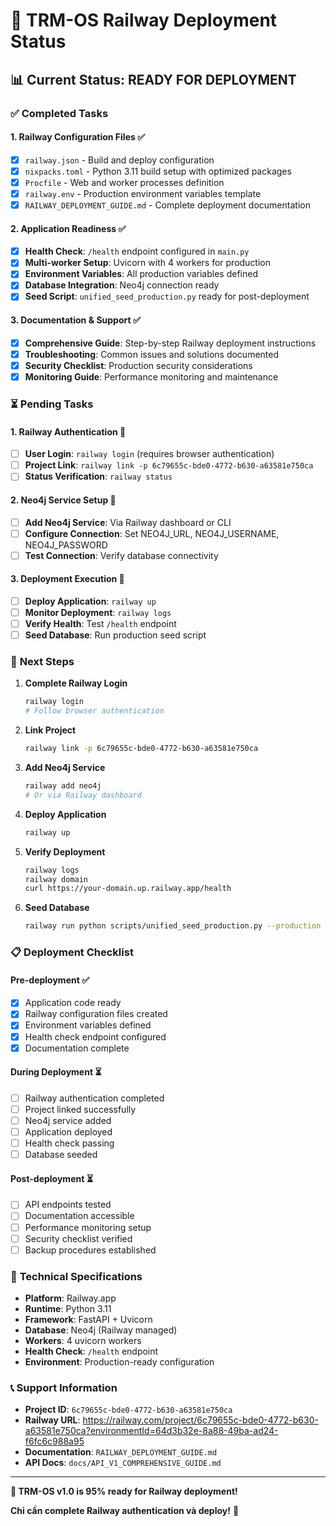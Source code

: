 # 🚀 TRM-OS Railway Deployment Status

## 📊 Current Status: **READY FOR DEPLOYMENT**

### ✅ **Completed Tasks**

#### 1. **Railway Configuration Files** ✅
- [x] `railway.json` - Build and deploy configuration
- [x] `nixpacks.toml` - Python 3.11 build setup with optimized packages
- [x] `Procfile` - Web and worker processes definition
- [x] `railway.env` - Production environment variables template
- [x] `RAILWAY_DEPLOYMENT_GUIDE.md` - Complete deployment documentation

#### 2. **Application Readiness** ✅
- [x] **Health Check**: `/health` endpoint configured in `main.py`
- [x] **Multi-worker Setup**: Uvicorn with 4 workers for production
- [x] **Environment Variables**: All production variables defined
- [x] **Database Integration**: Neo4j connection ready
- [x] **Seed Script**: `unified_seed_production.py` ready for post-deployment

#### 3. **Documentation & Support** ✅
- [x] **Comprehensive Guide**: Step-by-step Railway deployment instructions
- [x] **Troubleshooting**: Common issues and solutions documented
- [x] **Security Checklist**: Production security considerations
- [x] **Monitoring Guide**: Performance monitoring and maintenance

### ⏳ **Pending Tasks**

#### 1. **Railway Authentication** 🔄
- [ ] **User Login**: `railway login` (requires browser authentication)
- [ ] **Project Link**: `railway link -p 6c79655c-bde0-4772-b630-a63581e750ca`
- [ ] **Status Verification**: `railway status`

#### 2. **Neo4j Service Setup** 🔄
- [ ] **Add Neo4j Service**: Via Railway dashboard or CLI
- [ ] **Configure Connection**: Set NEO4J_URL, NEO4J_USERNAME, NEO4J_PASSWORD
- [ ] **Test Connection**: Verify database connectivity

#### 3. **Deployment Execution** 🔄
- [ ] **Deploy Application**: `railway up`
- [ ] **Monitor Deployment**: `railway logs`
- [ ] **Verify Health**: Test `/health` endpoint
- [ ] **Seed Database**: Run production seed script

### 🎯 **Next Steps**

1. **Complete Railway Login**
   ```bash
   railway login
   # Follow browser authentication
   ```

2. **Link Project**
   ```bash
   railway link -p 6c79655c-bde0-4772-b630-a63581e750ca
   ```

3. **Add Neo4j Service**
   ```bash
   railway add neo4j
   # Or via Railway dashboard
   ```

4. **Deploy Application**
   ```bash
   railway up
   ```

5. **Verify Deployment**
   ```bash
   railway logs
   railway domain
   curl https://your-domain.up.railway.app/health
   ```

6. **Seed Database**
   ```bash
   railway run python scripts/unified_seed_production.py --production
   ```

### 📋 **Deployment Checklist**

#### Pre-deployment ✅
- [x] Application code ready
- [x] Railway configuration files created
- [x] Environment variables defined
- [x] Health check endpoint configured
- [x] Documentation complete

#### During Deployment ⏳
- [ ] Railway authentication completed
- [ ] Project linked successfully
- [ ] Neo4j service added
- [ ] Application deployed
- [ ] Health check passing
- [ ] Database seeded

#### Post-deployment ⏳
- [ ] API endpoints tested
- [ ] Documentation accessible
- [ ] Performance monitoring setup
- [ ] Security checklist verified
- [ ] Backup procedures established

### 🔧 **Technical Specifications**

- **Platform**: Railway.app
- **Runtime**: Python 3.11
- **Framework**: FastAPI + Uvicorn
- **Database**: Neo4j (Railway managed)
- **Workers**: 4 uvicorn workers
- **Health Check**: `/health` endpoint
- **Environment**: Production-ready configuration

### 📞 **Support Information**

- **Project ID**: `6c79655c-bde0-4772-b630-a63581e750ca`
- **Railway URL**: https://railway.com/project/6c79655c-bde0-4772-b630-a63581e750ca?environmentId=64d3b32e-8a88-49ba-ad24-f6fc6c988a95
- **Documentation**: `RAILWAY_DEPLOYMENT_GUIDE.md`
- **API Docs**: `docs/API_V1_COMPREHENSIVE_GUIDE.md`

---

**🎉 TRM-OS v1.0 is 95% ready for Railway deployment!**

**Chỉ cần complete Railway authentication và deploy!** 🚀 
